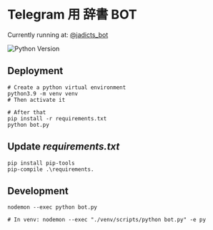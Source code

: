 # Telegram 用 辞書 BOT

Currently running at: [@jadicts_bot](https://telegram.me/jadicts_bot)

![Python Version](https://img.shields.io/badge/python-3.9-green)

## Deployment
```
# Create a python virtual environment
python3.9 -m venv venv
# Then activate it

# After that
pip install -r requirements.txt
python bot.py
```

## Update *requirements.txt*

```
pip install pip-tools
pip-compile .\requirements.
```

## Development
```
nodemon --exec python bot.py

# In venv: nodemon --exec "./venv/scripts/python bot.py" -e py
```

